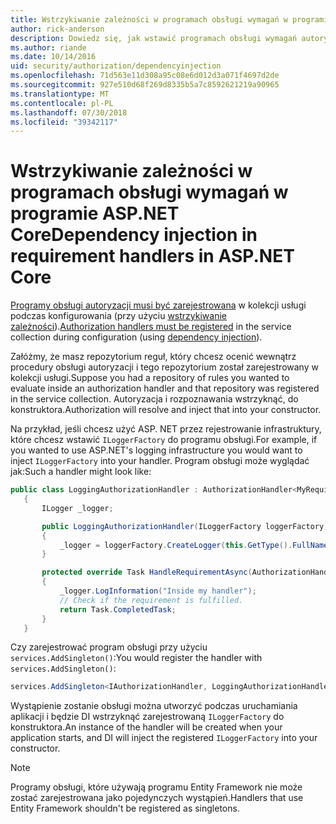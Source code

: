 ```yaml
---
title: Wstrzykiwanie zależności w programach obsługi wymagań w programie ASP.NET Core
author: rick-anderson
description: Dowiedz się, jak wstawić programach obsługi wymagań autoryzacji do aplikacji ASP.NET Core przy użyciu iniekcji zależności.
ms.author: riande
ms.date: 10/14/2016
uid: security/authorization/dependencyinjection
ms.openlocfilehash: 71d563e11d308a95c08e6d012d3a071f4697d2de
ms.sourcegitcommit: 927e510d68f269d8335b5a7c8592621219a90965
ms.translationtype: MT
ms.contentlocale: pl-PL
ms.lasthandoff: 07/30/2018
ms.locfileid: "39342117"
---
```

# <a name="dependency-injection-in-requirement-handlers-in-aspnet-core"></a><span data-ttu-id="17e80-103">Wstrzykiwanie zależności w programach obsługi wymagań w programie ASP.NET Core</span><span class="sxs-lookup"><span data-stu-id="17e80-103">Dependency injection in requirement handlers in ASP.NET Core</span></span>

<a name="security-authorization-di"></a>

<span data-ttu-id="17e80-104">[Programy obsługi autoryzacji musi być zarejestrowana](xref:security/authorization/policies#handler-registration) w kolekcji usługi podczas konfigurowania (przy użyciu [wstrzykiwanie zależności](xref:fundamentals/dependency-injection)).</span><span class="sxs-lookup"><span data-stu-id="17e80-104">[Authorization handlers must be registered](xref:security/authorization/policies#handler-registration) in the service collection during configuration (using [dependency injection](xref:fundamentals/dependency-injection)).</span></span>

<span data-ttu-id="17e80-105">Załóżmy, że masz repozytorium reguł, który chcesz ocenić wewnątrz procedury obsługi autoryzacji i tego repozytorium został zarejestrowany w kolekcji usługi.</span><span class="sxs-lookup"><span data-stu-id="17e80-105">Suppose you had a repository of rules you wanted to evaluate inside an authorization handler and that repository was registered in the service collection.</span></span> <span data-ttu-id="17e80-106">Autoryzacja i rozpoznawania wstrzyknąć, do konstruktora.</span><span class="sxs-lookup"><span data-stu-id="17e80-106">Authorization will resolve and inject that into your constructor.</span></span>

<span data-ttu-id="17e80-107">Na przykład, jeśli chcesz użyć ASP. NET przez rejestrowanie infrastruktury, które chcesz wstawić `ILoggerFactory` do programu obsługi.</span><span class="sxs-lookup"><span data-stu-id="17e80-107">For example, if you wanted to use ASP.NET's logging infrastructure you would want to inject `ILoggerFactory` into your handler.</span></span> <span data-ttu-id="17e80-108">Program obsługi może wyglądać jak:</span><span class="sxs-lookup"><span data-stu-id="17e80-108">Such a handler might look like:</span></span>

```csharp
public class LoggingAuthorizationHandler : AuthorizationHandler<MyRequirement>
   {
       ILogger _logger;

       public LoggingAuthorizationHandler(ILoggerFactory loggerFactory)
       {
           _logger = loggerFactory.CreateLogger(this.GetType().FullName);
       }

       protected override Task HandleRequirementAsync(AuthorizationHandlerContext context, MyRequirement requirement)
       {
           _logger.LogInformation("Inside my handler");
           // Check if the requirement is fulfilled.
           return Task.CompletedTask;
       }
   }
   ```

<span data-ttu-id="17e80-109">Czy zarejestrować program obsługi przy użyciu `services.AddSingleton()`:</span><span class="sxs-lookup"><span data-stu-id="17e80-109">You would register the handler with `services.AddSingleton()`:</span></span>

```csharp
services.AddSingleton<IAuthorizationHandler, LoggingAuthorizationHandler>();
```

<span data-ttu-id="17e80-110">Wystąpienie zostanie obsługi można utworzyć podczas uruchamiania aplikacji i będzie DI wstrzyknąć zarejestrowaną `ILoggerFactory` do konstruktora.</span><span class="sxs-lookup"><span data-stu-id="17e80-110">An instance of the handler will be created when your application starts, and DI will inject the registered `ILoggerFactory` into your constructor.</span></span>

> [!NOTE]
> <span data-ttu-id="17e80-111">Programy obsługi, które używają programu Entity Framework nie może zostać zarejestrowana jako pojedynczych wystąpień.</span><span class="sxs-lookup"><span data-stu-id="17e80-111">Handlers that use Entity Framework shouldn't be registered as singletons.</span></span>
